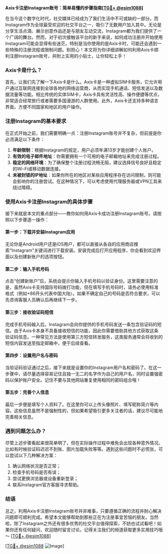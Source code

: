 **Axis卡注册Instagram账号：简单易懂的步骤指南[[TG💪+ @esim1088](https://t.me/s/esim1088)]**

在当今这个数字化时代，社交媒体已经成为了我们生活中不可或缺的一部分。而Instagram作为全球最受欢迎的社交平台之一，吸引了无数用户加入其中。无论是分享生活点滴、展示创意作品还是与朋友互动交流，Instagram都为我们提供了一个广阔的舞台。然而，对于初次接触该平台的新手来说，如何成功注册并开始使用Instagram可能会显得有些迷茫。特别是当你使用的是Axis卡时，可能还会遇到一些特殊的注册流程或限制问题。别担心！本文将为你详细讲解如何利用Axis卡顺利注册Instagram账号，并附上实用的小贴士，让你轻松上手！

### Axis卡是什么？

首先，让我们先了解一下Axis卡是什么。Axis卡是一种虚拟SIM卡服务，它允许用户通过互联网连接到全球各地的网络运营商，从而实现手机通话、短信发送以及数据流量等功能。相比传统的实体SIM卡，Axis卡具有灵活性高、操作便捷等优点，非常适合经常旅行或者需要多国漫游的人群使用。此外，Axis卡还支持多种语言界面，方便不同国家和地区的用户操作。

### 注册Instagram的基本要求

在正式开始之前，我们需要明确一点：注册Instagram账号并不复杂，但前提是你必须满足以下条件：

1. **年龄限制**：根据Instagram的规定，用户必须年满13岁才能创建个人账户。
2. **有效的电子邮件地址**：你需要拥有一个可用的电子邮箱地址来完成注册过程。
3. **稳定的网络环境**：为了确保整个注册过程流畅无阻，建议选择信号良好且稳定的Wi-Fi或移动数据连接。
4. **未被封锁的IP地址**：如果你所在的地区对某些应用程序存在访问限制，则可能会影响你的注册尝试。在这种情况下，可以考虑使用代理服务器或VPN工具来绕过障碍。

### 使用Axis卡注册Instagram的具体步骤

接下来就是本文的重点部分——教你如何用Axis卡成功注册Instagram账号。请按照以下步骤逐一操作：

#### 第一步：下载并安装Instagram应用

无论你是Android用户还是iOS用户，都可以直接从各自的应用商店搜索“Instagram”关键词进行下载安装。安装完成后打开应用程序，你会看到欢迎界面以及创建新账户的选项按钮。

#### 第二步：输入手机号码

点击“创建新账户”后，系统会提示你输入手机号码以验证身份。这里需要注意的是，虽然Axis卡支持国际号码拨打功能，但在填写手机号码时，请务必使用标准格式（例如+86开头代表中国大陆）。如果不确定自己的号码是否符合要求，可以先咨询客服人员确认后再继续下一步。

#### 第三步：接收验证码短信

完成手机号码输入后，Instagram会向你提供的手机号码发送一条包含验证码的短信。由于Axis卡本身不具备接收短信的功能，因此你需要借助其他方式获取这条验证码信息。一种常见方法是使用第三方短信转发服务，这类服务通常会将收到的短信内容发送至指定邮箱中，便于后续查看。

#### 第四步：设置用户名与密码

当验证码验证通过之后，接下来就是设置你的Instagram用户名和密码了。在这一步骤中，请尽量选择容易记住且独一无二的名字作为自己的用户名，同时设置强密码以保护账户安全。记住不要与其他网站重复使用相同的密码组合哦！

#### 第五步：完善个人信息

最后一步便是填写个人资料了。在这里你可以上传头像照片、填写昵称简介等内容。这些信息虽然不是强制性的，但如果希望吸引更多关注者的话，建议尽可能地完善相关信息。

### 遇到问题怎么办？

尽管上述步骤看起来很简单明了，但在实际操作过程中难免会出现各种意外情况。比如有时候验证码迟迟不到账、图片加载失败等等。遇到这些问题时不必慌张，可以尝试以下几种解决方案：

1. 确认网络状况是否正常；
2. 检查手机号码是否有误；
3. 尝试更换浏览器或设备重新登录；
4. 联系Instagram官方客服寻求帮助。

### 结语

总之，利用Axis卡注册Instagram账号并非难事，只要遵循正确的流程并耐心解决问题即可顺利完成。希望本文能够帮助到那些正在为注册事宜苦恼的朋友。当然啦，除了Instagram之外还有很多优秀的社交平台值得探索，不妨也试试看吧！如果你还有任何疑问，欢迎随时留言讨论。记得关注我们的频道获取更多实用技巧哦～ [[TG💪+ @esim1088](https://t.me/s/esim1088)]

[[TG💪+ @esim1088](https://t.me/s/esim1088) ![Image](https://i.postimg.cc/4NQfJmqS/Snipaste-2025-05-13-00-14-12.png)]